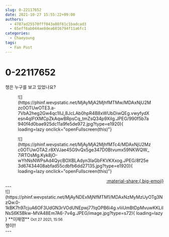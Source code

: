 ```yaml
---
slug: 0-22117652
date: 2021-10-27 15:55:22+09:00
authors:
  - 4787ad25570fff043a88f81c1badcad3
  - 65eff6ab044ae8dea6816794f11a6fc1
categories:
  - Chaeyoung
tags:
  - Fan Post
---
```


# 0-22117652

<div class="post-container" markdown="1">
<div class="content-container md-sidebar__scrollwrap" markdown="1">

챙은 누구를 보고 있었나요?
<figure markdown="1">
![](https://phinf.wevpstatic.net/MjAyMjA2MjhfMTMw/MDAxNjU2Mzc0OTUwOTE3.a-7VbA2heg2Gw4qc1lIJ_8JcLAb0hpR4B8xWUbDiwQEg.vwyfydXesn4qIFtXMCpZkAqwBRpsCq_tmZsQ34p9XiIg.JPEG/990f5b7a940f4d0bae925dc11a9fe5de972.jpg?type=e1920){ loading=lazy onclick="openFullscreen(this)"}
</figure>

<figure markdown="1">
![](https://phinf.wevpstatic.net/MjAyMjA2MjhfMTc4/MDAxNjU2Mzc0OTUwOTA2.r8XVJae45G9vQx5ge347D0Btvumx59NKWQW_7iRTOsMg.Kyk8jO-wYhNsNWPsAd4QycBOXBLAdyn3IaGbFKVKXxog.JPEG/8f25e3d67434408abfad55cdbfb6dd27135.jpg?type=e1920){ loading=lazy onclick="openFullscreen(this)"}
</figure>


</div>
</div>

<div style="text-align: right;" markdown="1">
<a href="https://weverse.io/fromis9/fanpost/0-22117652" style="text-align: right;">:material-share:{.big-emoji}</a>
</div>
---

<div class="comments-container md-sidebar__scrollwrap" markdown="1">
<div class="comment" markdown="1">
<div class='id-container' markdown="1">
![](https://phinf.wevpstatic.net/MjAyNDExMjNfMTM1/MDAxNzMyMzUyOTg3NzQw.0-1kBK7h97cjuA6OF3UdGN3rVOdUNEpwj77IqOPB6i4g.vliiUmBtDpMvuwKKLiINsS6K5Bkw-MVA48Em7A6-7v4g.JPEG/image.jpg?type=s72){ loading=lazy }
**<span class="artist">이채영</span>** <small>Oct 27 2021, 15:56</small><br>
</div>
<div class='comment-body' markdown="1">
챙이!!
</div>
</div>
</div>
---
